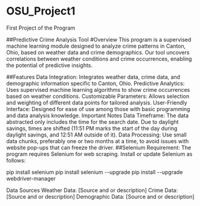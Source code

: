 # OSU_Project1
First Project of the Program

##Predictive Crime Analysis Tool
#Overview
This program is a supervised machine learning module designed to analyze crime patterns 
in Canton, Ohio, based on weather data and crime demographics. Our tool uncovers correlations between 
weather conditions and crime occurrences, enabling the potential of predictive insights.

##Features
Data Integration: Integrates weather data, crime data, and demographic information specific to Canton, Ohio.
Predictive Analytics: Uses supervised machine learning algorithms to show crime occurrences based on weather conditions.
Customizable Parameters: Allows selection and weighting of different data points for tailored analysis.
User-Friendly Interface: Designed for ease of use among those with basic programming and data analysis knowledge.
Important Notes
Data Timeframe: The data abstracted only includes the time for the search date. Due to daylight savings, 
times are shifted (11:51 PM marks the start of the day during daylight savings, and 12:51 AM outside of it).
Data Processing: Use small data chunks, preferably one or two months at a time, to avoid issues 
with website pop-ups that can freeze the driver.
##Selenium Requirement: The program requires Selenium for web scraping. Install or update Selenium as follows:

pip install selenium
pip install selenium --upgrade
pip install --upgrade webdriver-manager

Data Sources
Weather Data: [Source and or description]
Crime Data: [Source and or description]
Demographic Data: [Source and or description]
